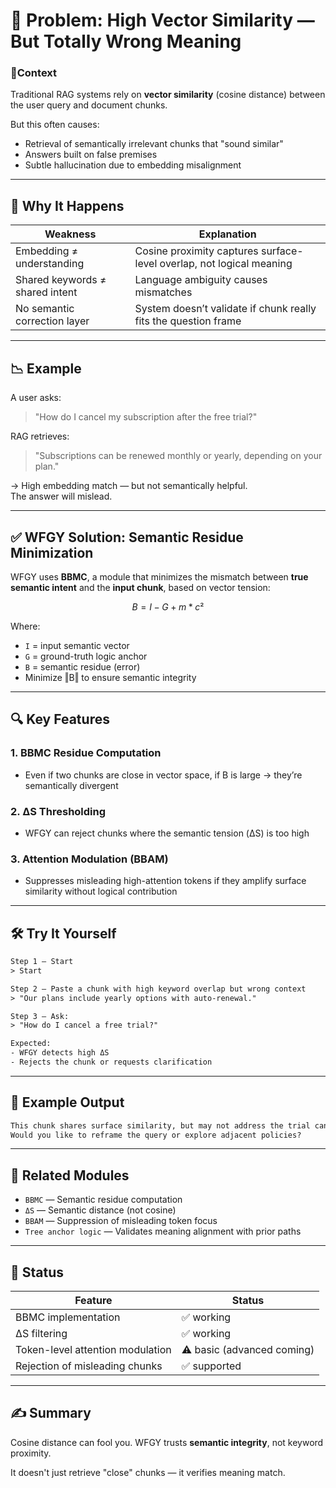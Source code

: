 # 🧠 Problem: High Vector Similarity — But Totally Wrong Meaning

### 📍Context

Traditional RAG systems rely on **vector similarity** (cosine distance) between the user query and document chunks.

But this often causes:

- Retrieval of semantically irrelevant chunks that "sound similar"
- Answers built on false premises
- Subtle hallucination due to embedding misalignment

---

## 🚨 Why It Happens

| Weakness | Explanation |
|----------|-------------|
| Embedding ≠ understanding | Cosine proximity captures surface-level overlap, not logical meaning |
| Shared keywords ≠ shared intent | Language ambiguity causes mismatches |
| No semantic correction layer | System doesn’t validate if chunk really fits the question frame |

---

## 📉 Example

A user asks:
> "How do I cancel my subscription after the free trial?"

RAG retrieves:
> "Subscriptions can be renewed monthly or yearly, depending on your plan."

→ High embedding match — but not semantically helpful.  
The answer will mislead.

---

## ✅ WFGY Solution: Semantic Residue Minimization

WFGY uses **BBMC**, a module that minimizes the mismatch between **true semantic intent** and the **input chunk**, based on vector tension:

```math
B = I - G + m * c²
````

Where:

* `I` = input semantic vector
* `G` = ground-truth logic anchor
* `B` = semantic residue (error)
* Minimize ‖B‖ to ensure semantic integrity

---

## 🔍 Key Features

### 1. BBMC Residue Computation

* Even if two chunks are close in vector space, if B is large → they’re semantically divergent

### 2. ΔS Thresholding

* WFGY can reject chunks where the semantic tension (ΔS) is too high

### 3. Attention Modulation (BBAM)

* Suppresses misleading high-attention tokens if they amplify surface similarity without logical contribution

---

## 🛠 Try It Yourself

```txt
Step 1 — Start
> Start

Step 2 — Paste a chunk with high keyword overlap but wrong context
> "Our plans include yearly options with auto-renewal."

Step 3 — Ask:
> "How do I cancel a free trial?"

Expected:
- WFGY detects high ΔS
- Rejects the chunk or requests clarification
```

---

## 🔬 Example Output

```txt
This chunk shares surface similarity, but may not address the trial cancellation intent.  
Would you like to reframe the query or explore adjacent policies?
```

---

## 🔗 Related Modules

* `BBMC` — Semantic residue computation
* `ΔS` — Semantic distance (not cosine)
* `BBAM` — Suppression of misleading token focus
* `Tree anchor logic` — Validates meaning alignment with prior paths

---

## 📌 Status

| Feature                          | Status                     |
| -------------------------------- | -------------------------- |
| BBMC implementation              | ✅ working                  |
| ΔS filtering                     | ✅ working                  |
| Token-level attention modulation | ⚠️ basic (advanced coming) |
| Rejection of misleading chunks   | ✅ supported                |

---

## ✍️ Summary

Cosine distance can fool you.
WFGY trusts **semantic integrity**, not keyword proximity.

It doesn't just retrieve "close" chunks — it verifies meaning match.

